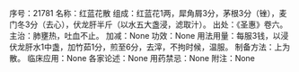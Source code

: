 序号：21781
名称：红蓝花散
组成：红蓝花1两，犀角屑3分，茅根3分（锉），麦门冬3分（去心），伏龙肝半斤（以水五大盏浸，滤取汁）。
出处：《圣惠》卷六。
主治：肺壅热，吐血不止。
加减：None
功效：None
用法用量：每服3钱，以浸伏龙肝水1中盏，加竹茹1分，煎至6分，去滓，不拘时候，温服。
制备方法：上为散。
临床应用：None
各家论述：None
用药禁忌：None
附注：None
